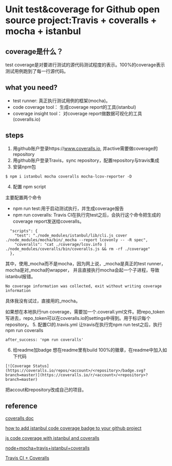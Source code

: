 # Unit test&coverage for Github open source project:Travis + coveralls + mocha + istanbul
## coverage是什么？
test coverage是对要进行测试的源代码测试程度的表示。100%的coverage表示测试用例跑到了每一行源代码。
## what you need?
- test runner: 真正执行测试用例的框架(mocha)。
- code coverage tool： 生成coverage report的工具(istanbul)
- coverage insight tool： 对coverage report做数据可视化的工具(coveralls.io)
## steps
1. 用github账户登录https://www.coveralls.io, 并active需要做coverage的repository
2. 用github账户登录Travis，sync repository，配置repository与travis集成
3. 安装npm包
```
$ npm i istanbul mocha coveralls mocha-lcov-reporter -D
```
4. 配置 npm script

主要配置两个命令
 - npm run test:用于启动测试执行，并生成coverage报告
 - npm run coveralls: Travis CI在执行完test之后，会执行这个命令把生成的coverage report发送给coveralls。
```
  "scripts": {
    "test": "./node_modules/istanbul/lib/cli.js cover ./node_modules/mocha/bin/_mocha --report lcovonly -- -R spec",
    "coveralls": "cat ./coverage/lcov.info | ./node_modules/coveralls/bin/coveralls.js && rm -rf ./coverage"
  },

```
其中，使用_mocha而不是mocha，因为网上说，_mocha是真正的test runner，mocha是对_mocha的wrapper， 并且直接执行mocha会起一个子进程，导致istanbul报错。
```
No coverage information was collected, exit without writing coverage information
```
具体我没有试过，直接用的_mocha。

如果想在本地执行run coverage，需要加一个.coverall.yml文件。把repo_token写进去，repo_token可以在coveralls.io的settings中得到。用于标识每个repository。
5. 配置CI的.travis.yml
让travis在执行完npm run test之后，执行npm run coveralls
```
after_success: 'npm run coveralls'
```
6. 给readme加badge
想在readme里有build 100%的徽章，在readme中加入如下代码
```
[![Coverage Status](https://coveralls.io/repos/<account>/<repository>/badge.svg?branch=master)](https://coveralls.io/r/<account>/<repository>?branch=master)

```
把accout和repository改成自己的项目。
## reference
[coveralls doc](https://github.com/nickmerwin/node-coveralls)

[how to add istanbul code coverage badge to your github project](http://maximilianschmitt.me/posts/istanbul-code-coverage-badge-github/)

[js code coverage with istanbul and coveralls](http://codeheaven.io/javascript-code-coverage-with-instanbul-and-coveralls/)

[node+mocha+travis+istanbul+coveralls](http://dsernst.com/2015/09/02/node-mocha-travis-istanbul-coveralls-unit-tests-coverage-for-your-open-source-project/)

[Travis CI + Coveralls](https://div.io/topic/1674)


